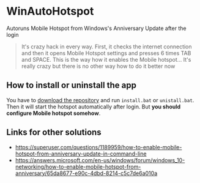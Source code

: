 # WinAutoHotspot
Autoruns Mobile Hotspot from Windows's Anniversary Update after the login

> It's crazy hack in every way. First, it checks the internet connection and then it opens Mobile Hotspot settings and presses 6 times TAB and SPACE. This is the way how it enables the Mobile hotspot... It's really crazy but there is no other way how to do it better now

## How to install or uninstall the app
You have to [download the repository](https://github.com/mmrmartin/WinAutoHotspot/archive/master.zip) and run `install.bat` or `unistall.bat`. Then it will start the hotspot automatically after login. But **you should configure Mobile hotspot somehow**.

## Links for other solutions
* https://superuser.com/questions/1189959/how-to-enable-mobile-hotspot-from-anniversary-update-in-command-line
* https://answers.microsoft.com/en-us/windows/forum/windows_10-networking/how-to-enable-mobile-hotspot-from-anniversary/65da8677-e90c-4dbd-8214-c5c7de6a010a
